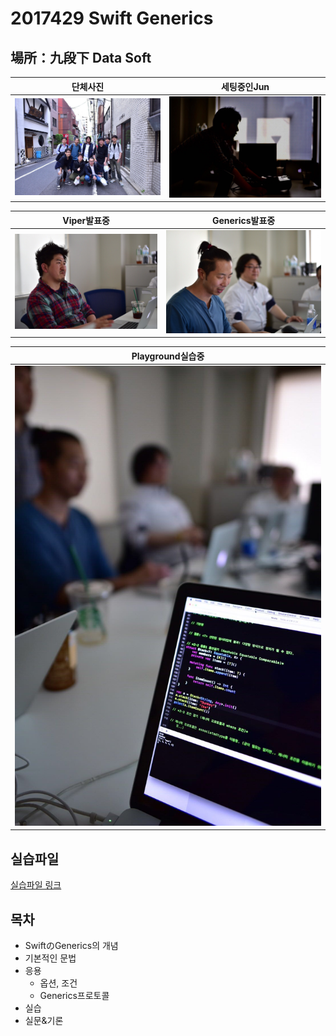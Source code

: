 # 2017429 Swift Generics

## 場所：九段下 Data Soft

|단체사진|세팅중인Jun|
|---|---|
|![단체사진](https://github.com/Noodlekim/2017328_kjcode/blob/master/images/IMG_2737.JPG?raw=true)|![성기씨](https://github.com/Noodlekim/2017328_kjcode/blob/master/images/IMG_2716.JPG?raw=true)|

|Viper발표중|Generics발표중|
|---|---|
|![](https://github.com/Noodlekim/2017328_kjcode/blob/master/images/IMG_2719.JPG?raw=true)|![](https://github.com/Noodlekim/2017328_kjcode/blob/master/images/IMG_2717.JPG?raw=true)|

|Playground실습중|
|---|
|![](https://github.com/Noodlekim/2017328_kjcode/blob/master/images/IMG_2718.JPG?raw=true)|

## 실습파일  
[실습파일 링크](https://github.com/Noodlekim/2017328_kjcode/tree/master/Practice)

## 목차
- SwiftのGenerics의 개념
- 기본적인 문법
- 응용
  - 옵션, 조건
  - Generics프로토콜
- 실습
- 실문&기론
